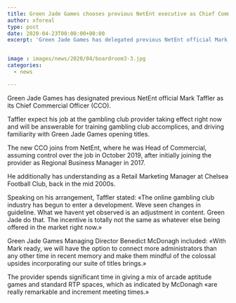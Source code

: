 ```yaml
---
title: Green Jade Games chooses previous NetEnt executive as Chief Commercial Officer
author: xforeal 
type: post
date: 2020-04-23T00:00:00+00:00
excerpt: 'Green Jade Games has delegated previous NetEnt official Mark Taffler as its Chief Commercial Officer (CCO) '


image : images/news/2020/04/boardroom3-3.jpg
categories:
  - news

---
```

Green Jade Games has designated previous NetEnt official Mark Taffler as its Chief Commercial Officer (CCO). 

Taffler expect his job at the gambling club provider taking effect right now and will be answerable for training gambling club accomplices, and driving familiarity with Green Jade Games opening titles. 

The new CCO joins from NetEnt, where he was Head of Commercial, assuming control over the job in October 2019, after initially joining the provider as Regional Business Manager in 2017. 

He additionally has understanding as a Retail Marketing Manager at Chelsea Football Club, back in the mid 2000s. 

Speaking on his arrangement, Taffler stated: &#171;The online gambling club industry has begun to enter a development. Weve seen changes in guideline. What we havent yet observed is an adjustment in content. Green Jade do that. The incentive is totally not the same as whatever else being offered in the market right now.&#187; 

Green Jade Games Managing Director Benedict McDonagh included: &#171;With Mark ready, we will have the option to connect more administrators than any other time in recent memory and make them mindful of the colossal upsides incorporating our suite of titles brings.&#187; 

The provider spends significant time in giving a mix of arcade aptitude games and standard RTP spaces, which as indicated by McDonagh &#171;are really remarkable and increment meeting times.&#187;